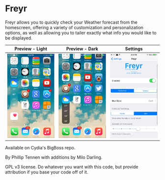 Freyr
=================

Freyr allows you to quickly check your Weather forecast from the homescreen, offering a variety of customization and personalization options, as well as allowing you to tailer exactly what info you would like to be displayed.

Preview - Light            |  Preview - Dark           | Settings 
:-------------------------:|:-------------------------:|:---------------------------:
![Preview](/preview1.PNG)  | ![Preview](/preview2.PNG) |  ![Settings](/preview3.JPG)

Available on Cydia's BigBoss repo.

By Phillip Tennen with additions by Milo Darling.

GPL v3 license. Do whatever you want with this code, but provide attribution if you base your code off of it.
